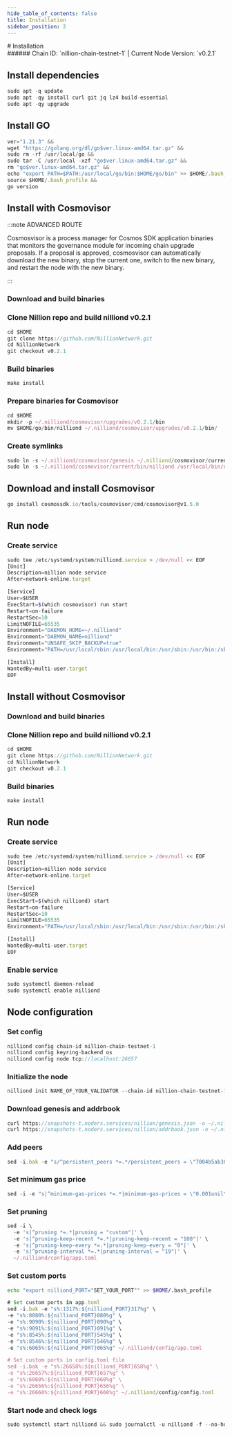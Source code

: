 ```yaml
---
hide_table_of_contents: false
title: Installation
sidebar_position: 2
---
```


<div class="h1-with-icon icon-nillion">
# Installation
</div>
###### Chain ID: `nillion-chain-testnet-1` | Current Node Version: `v0.2.1`

## Install dependencies

```js
sudo apt -q update
sudo apt -qy install curl git jq lz4 build-essential
sudo apt -qy upgrade
```

## Install GO
```js
ver="1.21.3" &&
wget "https://golang.org/dl/go$ver.linux-amd64.tar.gz" &&
sudo rm -rf /usr/local/go &&
sudo tar -C /usr/local -xzf "go$ver.linux-amd64.tar.gz" &&
rm "go$ver.linux-amd64.tar.gz" &&
echo "export PATH=$PATH:/usr/local/go/bin:$HOME/go/bin" >> $HOME/.bash_profile &&
source $HOME/.bash_profile &&
go version
```

## Install with Cosmovisor
:::note ADVANCED ROUTE

Cosmosvisor is a process manager for Cosmos SDK application binaries that monitors the governance module for incoming chain upgrade proposals. If a proposal is approved, cosmosvisor can automatically download the new binary, stop the current one, switch to the new binary, and restart the node with the new binary.

:::
### Download and build binaries
### Clone Nillion repo and build nilliond v0.2.1
```js
cd $HOME
git clone https://github.com/NillionNetwork.git
cd NillionNetwork
git checkout v0.2.1
```

### Build binaries
```js
make install
```
### Prepare binaries for Cosmovisor
```js
cd $HOME
mkdir -p ~/.nilliond/cosmovisor/upgrades/v0.2.1/bin
mv $HOME/go/bin/nilliond ~/.nilliond/cosmovisor/upgrades/v0.2.1/bin/
```

### Create symlinks
```js
sudo ln -s ~/.nilliond/cosmovisor/genesis ~/.nilliond/cosmovisor/current -f
sudo ln -s ~/.nilliond/cosmovisor/current/bin/nilliond /usr/local/bin/nilliond -f
```

## Download and install Cosmovisor
```js
go install cosmossdk.io/tools/cosmovisor/cmd/cosmovisor@v1.5.0
```

## Run node
### Create service
```js
sudo tee /etc/systemd/system/nilliond.service > /dev/null << EOF
[Unit]
Description=nillion node service
After=network-online.target

[Service]
User=$USER
ExecStart=$(which cosmovisor) run start
Restart=on-failure
RestartSec=10
LimitNOFILE=65535
Environment="DAEMON_HOME=~/.nilliond"
Environment="DAEMON_NAME=nilliond"
Environment="UNSAFE_SKIP_BACKUP=true"
Environment="PATH=/usr/local/sbin:/usr/local/bin:/usr/sbin:/usr/bin:/sbin:/bin:/usr/games:/usr/local/games:/snap/bin:~/.nilliond/cosmovisor/current/bin"

[Install]
WantedBy=multi-user.target
EOF
```

## Install without Cosmovisor

### Download and build binaries
### Clone Nillion repo and build nilliond v0.2.1
```js
cd $HOME
git clone https://github.com/NillionNetwork.git
cd NillionNetwork
git checkout v0.2.1
```

### Build binaries
```js
make install
```

## Run node
### Create service
```js
sudo tee /etc/systemd/system/nilliond.service > /dev/null << EOF
[Unit]
Description=nillion node service
After=network-online.target

[Service]
User=$USER
ExecStart=$(which nilliond) start
Restart=on-failure
RestartSec=10
LimitNOFILE=65535
Environment="PATH=/usr/local/sbin:/usr/local/bin:/usr/sbin:/usr/bin:/sbin:/bin:/usr/games:/usr/local/games:/snap/bin"

[Install]
WantedBy=multi-user.target
EOF
```

### Enable service
```js
sudo systemctl daemon-reload
sudo systemctl enable nilliond
```

## Node configuration
### Set config
```js
nilliond config chain-id nillion-chain-testnet-1
nilliond config keyring-backend os
nilliond config node tcp://localhost:26657
```

### Initialize the node
```js
nilliond init NAME_OF_YOUR_VALIDATOR --chain-id nillion-chain-testnet-1
```

### Download genesis and addrbook
```js
curl https://snapshots-t.noders.services/nillion/genesis.json -o ~/.nilliond/config/genesis.json
curl https://snapshots-t.noders.services/nillion/addrbook.json -o ~/.nilliond/config/addrbook.json
```
### Add peers
```js
sed -i.bak -e "s/^persistent_peers *=.*/persistent_peers = \"7004b5ab387d27ba449b07a19a0a3af431bebb3d@nillion-t-rpc.noders.services:29856\"/" ~/.nilliond/config/config.toml
```

### Set minimum gas price
```js
sed -i -e "s|^minimum-gas-prices *=.*|minimum-gas-prices = \"0.001unil\"|" ~/.nilliond/config/app.toml
```
### Set pruning
```js
sed -i \
  -e 's|^pruning *=.*|pruning = "custom"|' \
  -e 's|^pruning-keep-recent *=.*|pruning-keep-recent = "100"|' \
  -e 's|^pruning-keep-every *=.*|pruning-keep-every = "0"|' \
  -e 's|^pruning-interval *=.*|pruning-interval = "19"|' \
  ~/.nilliond/config/app.toml
```

### Set custom ports

```bash
echo "export nilliond_PORT="SET_YOUR_PORT"" >> $HOME/.bash_profile
```

```js
# Set custom ports in app.toml
sed -i.bak -e "s%:1317%:${nilliond_PORT}317%g" \
-e "s%:8080%:${nilliond_PORT}080%g" \
-e "s%:9090%:${nilliond_PORT}090%g" \
-e "s%:9091%:${nilliond_PORT}091%g" \
-e "s%:8545%:${nilliond_PORT}545%g" \
-e "s%:8546%:${nilliond_PORT}546%g" \
-e "s%:6065%:${nilliond_PORT}065%g" ~/.nilliond/config/app.toml

# Set custom ports in config.toml file
sed -i.bak -e "s%:26658%:${nilliond_PORT}658%g" \
-e "s%:26657%:${nilliond_PORT}657%g" \
-e "s%:6060%:${nilliond_PORT}060%g" \
-e "s%:26656%:${nilliond_PORT}656%g" \
-e "s%:26660%:${nilliond_PORT}660%g" ~/.nilliond/config/config.toml
```

### Start node and check logs
```js
sudo systemctl start nilliond && sudo journalctl -u nilliond -f --no-hostname -o cat
```